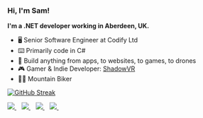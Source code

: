 ### Hi, I'm Sam!

**I'm a .NET developer working in Aberdeen, UK.**

- 🖥️ Senior Software Engineer at Codify Ltd
- ⌨️ Primarily code in C#
- 🚁 Build anything from apps, to websites, to games, to drones
- 🎮 Gamer & Indie Developer: [ShadowVR](https://shadow-vr.com)
- 🚵‍♂️ Mountain Biker

[![GitHub Streak](https://github-readme-streak-stats.herokuapp.com?user=ormesam&date_format=M%20j%5B%2C%20Y%5D&background=010409&stroke=FFFFFF&currStreakNum=FFFFFF&sideNums=FFFFFF&currStreakLabel=FFFFFF&sideLabels=FFFFFF&dates=DDDDDD)](https://git.io/streak-stats)

<a href="https://stackoverflow.com/users/3088793/bolt19">
  <img src="https://img.shields.io/badge/Stack_Overflow-FE7A16?style=for-the-badge&logo=stack-overflow&logoColor=white" />
</a>&nbsp;&nbsp;

<a href="https://www.linkedin.com/in/ormesam/">
  <img src="https://img.shields.io/badge/linkedin-%230077B5.svg?&style=for-the-badge&logo=linkedin&logoColor=white" />
</a>&nbsp;&nbsp;

<a href="https://twitter.com/Bolt15">
  <img src="https://img.shields.io/badge/Twitter-1DA1F2?style=for-the-badge&logo=twitter&logoColor=white" />
</a>&nbsp;&nbsp;

<a href="https://www.youtube.com/channel/UCiFfuuLm8oiO9Z9C2svUeqg">
  <img src="https://img.shields.io/badge/YouTube-FF0000?style=for-the-badge&logo=youtube&logoColor=white" />
</a>&nbsp;&nbsp;
